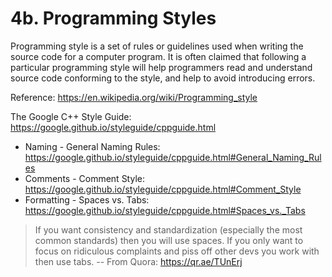 # 4b. Programming Styles

Programming style is a set of rules or guidelines used when writing the source code for a computer program. It is often claimed that following a particular programming style will help programmers read and understand source code conforming to the style, and help to avoid introducing errors.

Reference: https://en.wikipedia.org/wiki/Programming_style

The Google C++ Style Guide: https://google.github.io/styleguide/cppguide.html

- Naming - General Naming Rules: https://google.github.io/styleguide/cppguide.html#General_Naming_Rules
- Comments - Comment Style: https://google.github.io/styleguide/cppguide.html#Comment_Style
- Formatting - Spaces vs. Tabs: https://google.github.io/styleguide/cppguide.html#Spaces_vs._Tabs

> If you want consistency and standardization (especially the most common standards) then you will use spaces. If you only want to focus on ridiculous complaints and piss off other devs you work with then use tabs.
 -- From Quora: https://qr.ae/TUnErj
